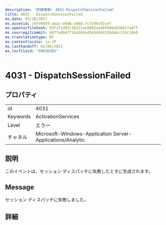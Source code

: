 ```yaml
---
description: '詳細情報: 4031-DispatchSessionFailed'
title: 4031 - DispatchSessionFailed
ms.date: 03/30/2017
ms.assetid: c9fe9959-aeac-4446-a488-7c7c94c92cef
ms.openlocfilehash: 83f1f1d92c3b221ae9d03aad8fb86ab30627ad7f
ms.sourcegitcommit: ddf7edb67715a5b9a45e3dd44536dabc153c1de0
ms.translationtype: MT
ms.contentlocale: ja-JP
ms.lasthandoff: 02/06/2021
ms.locfileid: "99656385"
---
```

# <a name="4031---dispatchsessionfailed"></a>4031 - DispatchSessionFailed

## <a name="properties"></a>プロパティ  
  
|||  
|-|-|  
|id|4031|  
|Keywords|ActivationServices|  
|Level|エラー|  
|チャネル|Microsoft-Windows-Application Server-Applications/Analytic|  
  
## <a name="description"></a>説明  

 このイベントは、セッション ディスパッチに失敗したときに生成されます。  
  
## <a name="message"></a>Message  

 セッション ディスパッチに失敗しました。  
  
## <a name="details"></a>詳細
